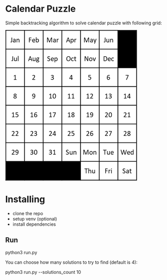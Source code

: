 # Calendar Puzzle
Simple backtracking algorithm to solve calendar puzzle with following grid:

![Puzzle picture](https://github.com/tossadar/calendar-puzzle/blob/master/resources/empty_board.png)

# Installing
- clone the repo
- setup venv (optional)
- install dependencies

## Run
python3 run.py

You can choose how many solutions to try to find (default is 4):

python3 run.py --solutions_count 10
